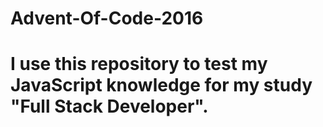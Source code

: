 # Advent-Of-Code-2016
# I use this repository to test my JavaScript knowledge for my study "Full Stack Developer". 
